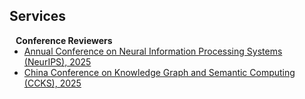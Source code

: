 ## Services

<h4 style="margin:0 10px 0;">Conference Reviewers</h4>
<ul style="margin:0 0 5px;">
  <li><a href="https://nips.cc/Conferences/2025/"><autocolor>Annual Conference on Neural Information Processing Systems (NeurIPS), 2025</autocolor></a></li>
  <li><a href="https://sigkg.cn/ccks2025/"><autocolor>China Conference on Knowledge Graph and Semantic Computing (CCKS), 2025</autocolor></a></li>
</ul>

<!-- <h4 style="margin:0 10px 0;">Journal Reviewers</h4>
<ul style="margin:0 0 20px;">
  <li><a href="https://www.sciengine.com/DI/home"><autocolor>Data Intelligence (DI)</autocolor></a></li>
</ul> -->